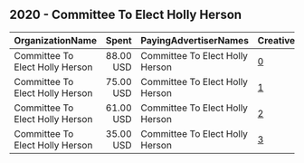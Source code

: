## 2020 - Committee To Elect Holly Herson 
|OrganizationName|Spent|PayingAdvertiserNames|CreativeUrls|Impressions|Genders|AgeBrackets|CountryCodes|BillingAddresses|CandidateBallotInformation|
|:---|---:|:---|:---|---:|:---|:---|:---|:---|:---|
|Committee To Elect Holly Herson|88.00 USD|Committee To Elect Holly Herson|[0](https://www.snap.com/political-ads/asset/5c870d8fad71faf81daa5a17971cf50c594be568fd12eec184c98a1406e572ac?mediaType=mp4)|28,804||18-30|united states|US|CommitteeToElectHollyHerson|
|Committee To Elect Holly Herson|75.00 USD|Committee To Elect Holly Herson|[1](https://www.snap.com/political-ads/asset/5c870d8fad71faf81daa5a17971cf50c594be568fd12eec184c98a1406e572ac?mediaType=mp4)|22,231||18+|united states|US|Committee To Elect Holly Herson|
|Committee To Elect Holly Herson|61.00 USD|Committee To Elect Holly Herson|[2](https://www.snap.com/political-ads/asset/4d0c7874e776ab15193a48e7d601df24163aff01c2ef68c312401bb4150f94f8?mediaType=jpeg)|19,380||18-30|united states|US|CommitteeToElectHollyHerson|
|Committee To Elect Holly Herson|35.00 USD|Committee To Elect Holly Herson|[3](https://www.snap.com/political-ads/asset/d20826cd3cc73301b05eaff46349d8f088e94f204bf28b8486514ad1a92ae831?mediaType=png)|26,685||17+|united states|US|Holly Herson for HD 48|
